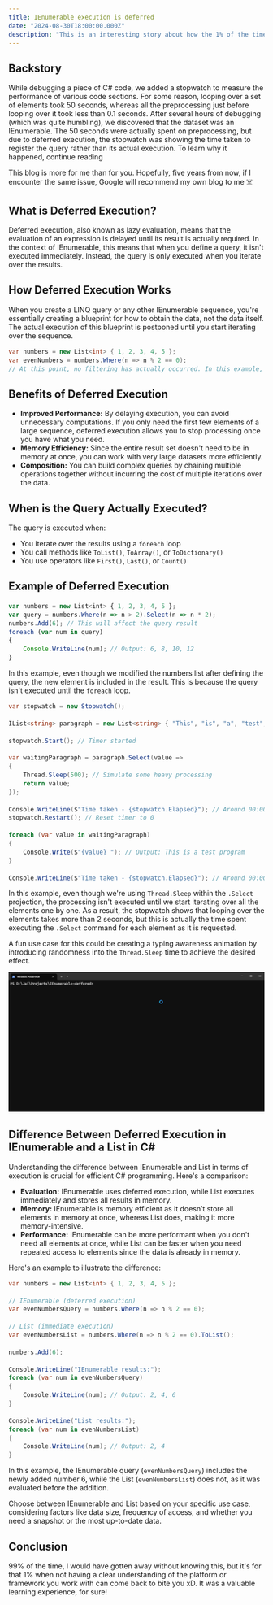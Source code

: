 ```yaml
---
title: IEnumerable execution is deferred 
date: "2024-08-30T18:00:00.000Z"
description: "This is an interesting story about how the 1% of the time when you don't know what you're doing can come back to bite you. This is when I learned about the concept of deferred execution in C#, including its effects on performance, memory efficiency, and composition, as well as the differences between IEnumerable and List"
---
```


## Backstory

While debugging a piece of C# code, we added a stopwatch to measure the performance of various code sections. For some reason, looping over a set of elements took 50 seconds, whereas all the preprocessing just before looping over it took less than 0.1 seconds. After several hours of debugging (which was quite humbling), we discovered that the dataset was an IEnumerable. The 50 seconds were actually spent on preprocessing, but due to deferred execution, the stopwatch was showing the time taken to register the query rather than its actual execution. To learn why it happened, continue reading

This blog is more for me than for you. Hopefully, five years from now, if I encounter the same issue, Google will recommend my own blog to me ☠️

## What is Deferred Execution?

Deferred execution, also known as lazy evaluation, means that the evaluation of an expression is delayed until its result is actually required. In the context of IEnumerable, this means that when you define a query, it isn't executed immediately. Instead, the query is only executed when you iterate over the results.

## How Deferred Execution Works

When you create a LINQ query or any other IEnumerable sequence, you're essentially creating a blueprint for how to obtain the data, not the data itself. The actual execution of this blueprint is postponed until you start iterating over the sequence.

```csharp
var numbers = new List<int> { 1, 2, 3, 4, 5 };
var evenNumbers = numbers.Where(n => n % 2 == 0);
// At this point, no filtering has actually occurred. In this example, evenNumbers is an IEnumerable that represents the concept of "all even numbers in the list". The Where method hasn't actually been called yet.
```

## Benefits of Deferred Execution

- **Improved Performance:** By delaying execution, you can avoid unnecessary computations. If you only need the first few elements of a large sequence, deferred execution allows you to stop processing once you have what you need.
- **Memory Efficiency:** Since the entire result set doesn't need to be in memory at once, you can work with very large datasets more efficiently.
- **Composition:** You can build complex queries by chaining multiple operations together without incurring the cost of multiple iterations over the data.

## When is the Query Actually Executed?

The query is executed when:

- You iterate over the results using a `foreach` loop
- You call methods like `ToList()`, `ToArray()`, or `ToDictionary()`
- You use operators like `First()`, `Last()`, or `Count()`

## Example of Deferred Execution

```javascript
var numbers = new List<int> { 1, 2, 3, 4, 5 };
var query = numbers.Where(n => n > 2).Select(n => n * 2);
numbers.Add(6); // This will affect the query result
foreach (var num in query)
{
    Console.WriteLine(num); // Output: 6, 8, 10, 12
}
```

In this example, even though we modified the numbers list after defining the query, the new element is included in the result. This is because the query isn't executed until the `foreach` loop.

```csharp
var stopwatch = new Stopwatch();

IList<string> paragraph = new List<string> { "This", "is", "a", "test", "program" };

stopwatch.Start(); // Timer started

var waitingParagraph = paragraph.Select(value =>
{
    Thread.Sleep(500); // Simulate some heavy processing
    return value;
});

Console.WriteLine($"Time taken - {stopwatch.Elapsed}"); // Around 00:00:00.0006335
stopwatch.Restart(); // Reset timer to 0

foreach (var value in waitingParagraph)
{
    Console.Write($"{value} "); // Output: This is a test program
}

Console.WriteLine($"Time taken - {stopwatch.Elapsed}"); // Around 00:00:02.6724506
```

In this example, even though we're using `Thread.Sleep` within the `.Select` projection, the processing isn't executed until we start iterating over all the elements one by one. As a result, the stopwatch shows that looping over the elements takes more than 2 seconds, but this is actually the time spent executing the `.Select` command for each element as it is requested.

A fun use case for this could be creating a typing awareness animation by introducing randomness into the `Thread.Sleep` time to achieve the desired effect.

![typing awareness animation](./media/WindowsTerminal_U4dYkwMC6t.gif)

## Difference Between Deferred Execution in IEnumerable and a List in C#

Understanding the difference between IEnumerable and List in terms of execution is crucial for efficient C# programming. Here's a comparison:

- **Evaluation:** IEnumerable uses deferred execution, while List executes immediately and stores all results in memory.
- **Memory:** IEnumerable is memory efficient as it doesn’t store all elements in memory at once, whereas List does, making it more memory-intensive.
- **Performance:** IEnumerable can be more performant when you don't need all elements at once, while List can be faster when you need repeated access to elements since the data is already in memory.

Here's an example to illustrate the difference:

```csharp
var numbers = new List<int> { 1, 2, 3, 4, 5 };

// IEnumerable (deferred execution)
var evenNumbersQuery = numbers.Where(n => n % 2 == 0);

// List (immediate execution)
var evenNumbersList = numbers.Where(n => n % 2 == 0).ToList();

numbers.Add(6);

Console.WriteLine("IEnumerable results:");
foreach (var num in evenNumbersQuery)
{
    Console.WriteLine(num); // Output: 2, 4, 6
}

Console.WriteLine("List results:");
foreach (var num in evenNumbersList)
{
    Console.WriteLine(num); // Output: 2, 4
}
```

In this example, the IEnumerable query (`evenNumbersQuery`) includes the newly added number 6, while the List (`evenNumbersList`) does not, as it was evaluated before the addition.

Choose between IEnumerable and List based on your specific use case, considering factors like data size, frequency of access, and whether you need a snapshot or the most up-to-date data.

## Conclusion

99% of the time, I would have gotten away without knowing this, but it's for that 1% when not having a clear understanding of the platform or framework you work with can come back to bite you xD. It was a valuable learning experience, for sure!